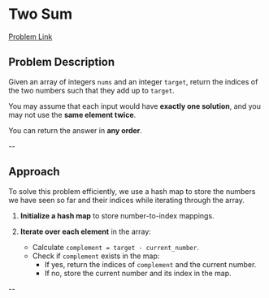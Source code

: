 # Two Sum

[Problem Link](https://leetcode.com/problems/two-sum/)

## Problem Description

Given an array of integers `nums` and an integer `target`, return the indices of the two numbers such that they add up to `target`.

You may assume that each input would have **exactly one solution**, and you may not use the **same element twice**.

You can return the answer in **any order**.

--

## Approach

To solve this problem efficiently, we use a hash map to store the numbers we have seen so far and their indices while iterating through the array.

1. **Initialize a hash map** to store number-to-index mappings.

2. **Iterate over each element** in the array:
   - Calculate `complement = target - current_number`.
   - Check if `complement` exists in the map:
     - If yes, return the indices of `complement` and the current number.
     - If no, store the current number and its index in the map.

--

